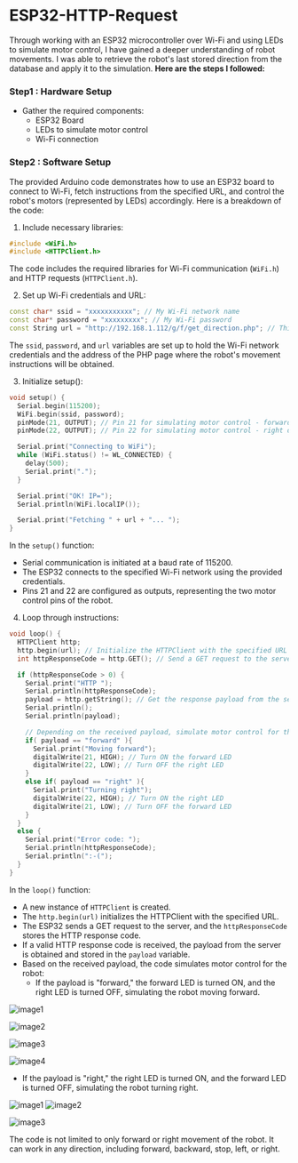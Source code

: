 # ESP32-HTTP-Request
Through working with an ESP32 microcontroller over Wi-Fi and using LEDs to simulate motor control, I have gained a deeper understanding of robot movements. I was able to retrieve the robot's last stored direction from the database and apply it to the simulation. 
**Here are the steps I followed:**
### Step1 : Hardware Setup
- Gather the required components:
   - ESP32 Board
   - LEDs to simulate motor control
   - Wi-Fi connection
### Step2 : Software Setup
The provided Arduino code demonstrates how to use an ESP32 board to connect to Wi-Fi, fetch instructions from the specified URL, and control the robot's motors (represented by LEDs) accordingly. Here is a breakdown of the code:

1. Include necessary libraries:

```cpp
#include <WiFi.h>
#include <HTTPClient.h>
```

The code includes the required libraries for Wi-Fi communication (`WiFi.h`) and HTTP requests (`HTTPClient.h`).

2. Set up Wi-Fi credentials and URL:

```cpp
const char* ssid = "xxxxxxxxxxx"; // My Wi-Fi network name
const char* password = "xxxxxxxxx"; // My Wi-Fi password
const String url = "http://192.168.1.112/g/f/get_direction.php"; // This is my address of PHP page
```

The `ssid`, `password`, and `url` variables are set up to hold the Wi-Fi network credentials and the address of the PHP page where the robot's movement instructions will be obtained. 

3. Initialize setup():

```cpp
void setup() {
  Serial.begin(115200);
  WiFi.begin(ssid, password);
  pinMode(21, OUTPUT); // Pin 21 for simulating motor control - forward direction
  pinMode(22, OUTPUT); // Pin 22 for simulating motor control - right direction

  Serial.print("Connecting to WiFi");
  while (WiFi.status() != WL_CONNECTED) {
    delay(500);
    Serial.print(".");
  }

  Serial.print("OK! IP=");
  Serial.println(WiFi.localIP());

  Serial.print("Fetching " + url + "... ");
}
```

In the `setup()` function:
- Serial communication is initiated at a baud rate of 115200.
- The ESP32 connects to the specified Wi-Fi network using the provided credentials.
- Pins 21 and 22 are configured as outputs, representing the two motor control pins of the robot.

4. Loop through instructions:

```cpp
void loop() {
  HTTPClient http;
  http.begin(url); // Initialize the HTTPClient with the specified URL
  int httpResponseCode = http.GET(); // Send a GET request to the server and get the HTTP response code

  if (httpResponseCode > 0) {
    Serial.print("HTTP ");
    Serial.println(httpResponseCode);
    payload = http.getString(); // Get the response payload from the server
    Serial.println();
    Serial.println(payload);

    // Depending on the received payload, simulate motor control for the robot
    if( payload == "forward" ){
      Serial.print("Moving forward");
      digitalWrite(21, HIGH); // Turn ON the forward LED
      digitalWrite(22, LOW); // Turn OFF the right LED
    }
    else if( payload == "right" ){
      Serial.print("Turning right");
      digitalWrite(22, HIGH); // Turn ON the right LED
      digitalWrite(21, LOW); // Turn OFF the forward LED
    }
  }
  else {
    Serial.print("Error code: ");
    Serial.println(httpResponseCode);
    Serial.println(":-(");
  }
}
```
In the `loop()` function:
- A new instance of `HTTPClient` is created.
- The `http.begin(url)` initializes the HTTPClient with the specified URL.
- The ESP32 sends a GET request to the server, and the `httpResponseCode` stores the HTTP response code.
- If a valid HTTP response code is received, the payload from the server is obtained and stored in the `payload` variable.
- Based on the received payload, the code simulates motor control for the robot:
   - If the payload is "forward," the forward LED is turned ON, and the right LED is turned OFF, simulating the robot moving forward.
     
![image1](https://github.com/LatifahAbuhamamah/ESP32-Http-Request/blob/main/images/Control%20panel.png)

![image2](https://github.com/LatifahAbuhamamah/ESP32-Http-Request/blob/main/images/forward.png)

![image3](https://github.com/LatifahAbuhamamah/ESP32-Http-Request/blob/main/images/Serial%20monitor-%20forward.jpeg)

![image4](https://github.com/LatifahAbuhamamah/ESP32-Http-Request/blob/main/images/f.jpg)

   - If the payload is "right," the right LED is turned ON, and the forward LED is turned OFF, simulating the robot turning right.

![image1](https://github.com/LatifahAbuhamamah/ESP32-Http-Request/blob/main/images/right.png)
![image2](https://github.com/LatifahAbuhamamah/ESP32-Http-Request/blob/main/images/Serial%20monitor-%20right.jpeg)

![image3](https://github.com/LatifahAbuhamamah/ESP32-Http-Request/blob/main/images/r.jpg)


The code is not limited to only forward or right movement of the robot. It can work in any direction, including forward, backward, stop, left, or right.


